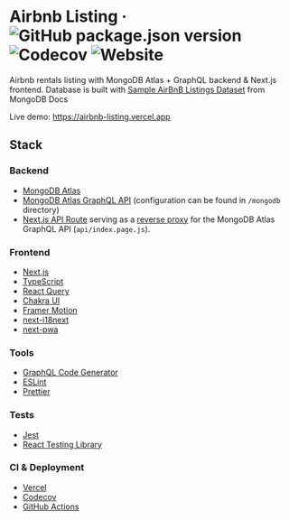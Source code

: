 # Airbnb Listing &middot; ![GitHub package.json version](https://img.shields.io/github/package-json/v/kozlovvski/airbnb-listing) ![Codecov](https://img.shields.io/codecov/c/gh/kozlovvski/airbnb-listing?logo=codecov) ![Website](https://img.shields.io/website?url=https%3A%2F%2Fairbnb-listing.vercel.app%2F)

Airbnb rentals listing with MongoDB Atlas + GraphQL backend & Next.js frontend. Database is built with [Sample AirBnB Listings Dataset](https://www.mongodb.com/docs/atlas/sample-data/sample-airbnb/#std-label-sample-airbnb) from MongoDB Docs

Live demo: https://airbnb-listing.vercel.app

## Stack

### Backend

- [MongoDB Atlas](https://www.mongodb.com/atlas/database)
- [MongoDB Atlas GraphQL API](https://www.mongodb.com/docs/atlas/app-services/graphql/) (configuration can be found in `/mongodb` directory)
- [Next.js API Route](https://nextjs.org/docs/api-routes/introduction) serving as a [reverse proxy](https://www.nginx.com/resources/glossary/reverse-proxy-server/) for the MongoDB Atlas GraphQL API (`api/index.page.js`).

### Frontend

- [Next.js](https://nextjs.org/)
- [TypeScript](https://www.typescriptlang.org/)
- [React Query](https://react-query-v2.tanstack.com/)
- [Chakra UI](https://chakra-ui.com/)
- [Framer Motion](https://www.framer.com/motion/)
- [next-i18next](https://github.com/i18next/next-i18next)
- [next-pwa](https://github.com/shadowwalker/next-pwa)

### Tools

- [GraphQL Code Generator](https://www.graphql-code-generator.com/)
- [ESLint](https://eslint.org/)
- [Prettier](https://prettier.io/)

### Tests

- [Jest](https://jestjs.io/)
- [React Testing Library](https://testing-library.com/docs/react-testing-library/intro/)

### CI & Deployment

- [Vercel](https://vercel.com/docs)
- [Codecov](https://about.codecov.io/)
- [GitHub Actions](https://github.com/features/actions)
